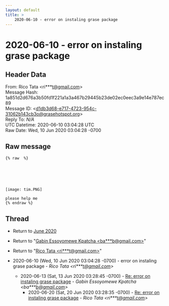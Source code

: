 ```yaml
---
layout: default
title: >
    2020-06-10 - error on instaling grase package
---
```


# 2020-06-10 - error on instaling grase package

## Header Data

From: Rico Tata \<ri***t@gmail.com\><br>
Message Hash: 1a851d2d676a3b50fd1f221a1a3a467b29445b23de02ec0eec3a9e14e787ec89<br>
Message ID: \<d1db3d68-e717-4723-954c-31062b143cb3o@grasehotspot.org\><br>
Reply To: _N/A_<br>
UTC Datetime: 2020-06-10 03:04:28 UTC<br>
Raw Date: Wed, 10 Jun 2020 03:04:28 -0700<br>

## Raw message

```
{% raw  %}






[image: tim.PNG]

please help me
{% endraw %}
```

## Thread

+ Return to [June 2020](/archive/2020/06)

+ Return to "[Gabin Essoyomewe Kpatcha <ba***b<span>@</span>gmail.com>](/authors/ba___b_at_gmail_com)"
+ Return to "[Rico Tata <ri***t<span>@</span>gmail.com>](/authors/ri___t_at_gmail_com)"

+ 2020-06-10 (Wed, 10 Jun 2020 03:04:28 -0700) - error on instaling grase package - _Rico Tata \<ri***t@gmail.com\>_
  + 2020-06-13 (Sat, 13 Jun 2020 03:28:45 -0700) - [Re: error on instaling grase package](/archive/2020/06/41ae12c5e06cd60e2043e7a27630200f62a36fb9aae5b28bb35757457b49e373) - _Gabin Essoyomewe Kpatcha \<ba***b@gmail.com\>_
    + 2020-06-20 (Sat, 20 Jun 2020 03:28:35 -0700) - [Re: error on instaling grase package](/archive/2020/06/3f59d4cf07d9387434b626fc872ee9ff9e9be298478d33f4c3159fa0b22c79ae) - _Rico Tata \<ri***t@gmail.com\>_

